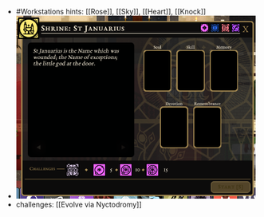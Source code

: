 - #Workstations hints: [[Rose]], [[Sky]], [[Heart]], [[Knock]]
- ![image.png](../assets/image_1700979754961_0.png)
- challenges: [[Evolve via Nyctodromy]]